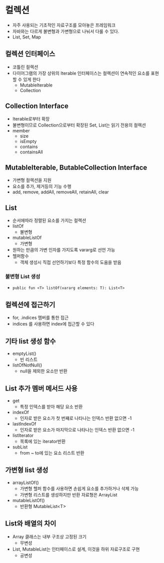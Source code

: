 # 컬렉션

- 자주 사용되는 기초적인 자료구조를 모아놓은 프레임워크
- 자바와는 다르게 불변형과 가변형으로 나눠서 다룰 수 있다.
- List, Set, Map

## 컬렉션 인터페이스

- 코틀린 컬렉션
- 다이어그램의 가장 상위의 Iterable 인터페이스는 컬렉션이 연속적인 요소를 표현할 수 있게 한다
  - MutableIterable
  - Collection

## Collection Interface

- Iterable로부터 확장
- 불변형이므로 Collection으로부터 확장된 Set, List는 읽기 전용의 컬렉션
- member
  - size
  - isEmpty
  - contains
  - containsAll

## MutableIterable, ButableCollection Interface

- 가변형 컬렉션을 지원
- 요소를 추가, 제거등의 기능 수행
- add, remove, addAll, removeAll, retainAll, clear

## List

- 순서에따라 정렬된 요소를 가지는 컬렉션
- listOf
  - 불변형
- mutableListOf
  - 가변형
- 원하는 만큼의 가변 인자를 가지도록 vararg로 선언 가능
- 헬퍼함수
  - 객체 생성시 직접 선언하기보다 특정 함수의 도움을 받음

### 불변형 List 생성

- `public fun <T> listOf(vararg elements: T): List<T>`

## 컬렉션에 접근하기

- for, .indices 멤버를 통한 접근
- indices 를 사용하면 index에 접근할 수 있다

## 기타 list 생성 함수

- emptyList()
  - 빈 리스트
- listOfNotNull()
  - null을 제외한 요소만 반환

## List 추가 멤버 메서드 사용

- get
  - 특정 인덱스를 받아 해당 요소 반환
- indexOf
  - 인자로 받은 요소가 첫 번쨰로 나타나는 인덱스 반환 없으면 -1
- lastIndexOf
  - 인자로 받은 요소가 마지막으로 나타나는 인덱스 반환 없으면 -1
- listIterator
  - 목록에 있는 iterator반환
- subList
  - from ~ to에 있는 요소 리스트 반환

## 가변형 list 생성

- arrayListOf()
  - 가변형 헬퍼 함수를 사용하면 손쉽게 요소를 추가하거나 삭제 가능
  - 가변형 리스트를 생성하지만 반환 자료형은 ArrayList
- mutableListOf()
  - 반환형 MutableList\<T>

## List와 배열의 차이

- Array 클래스는 내부 구조상 고정된 크기
  - 무변성
- List, MutableList는 인터페이스로 설계, 이것을 하위 자료구조로 구현
  - 공변성
